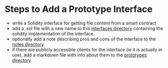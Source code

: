 
# Steps to Add a Prototype Interface

- write a Solidity interface for getting file content from a smart contract
- add a .sol file with a new name to this [interfaces directory](./)  containing the solidity implementation of the interface.
- optionally add a note describing pros and cons of the interface to the [notes directory](../notes/).
- if there are publicly accessible clients for the interface (ie it is actually in use), add a markdown file with info about them to the [prototypes directory](../prototypes/).
